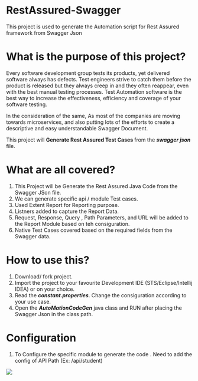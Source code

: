 # RestAssured-Swagger
This project is used to generate the Automation script for Rest Assured framework from Swagger Json

<!-- Jar file added.

activation-1.1.jar
animal-sniffer-annotations-1.17.jar
bson-3.0.4.jar
btf-1.2.jar
checker-compat-qual-2.5.2.jar
commons-codec-1.9.jar
commons-io-2.6.jar
commons-lang3-3.2.1.jar
commons-lang3-3.4.jar
commons-logging-1.2.jar
error_prone_annotations-2.2.0.jar
extentreports-4.0.6.jar
failureaccess-1.0.1.jar
freemarker-2.3.23.jar
groovy-3.0.3.jar
groovy-json-3.0.3.jar
groovy-xml-3.0.3.jar
gson-2.8.5.jar
guava-27.0.1-android.jar
hamcrest-2.1.jar
httpclient-4.5.3.jar
httpcore-4.4.6.jar
httpmime-4.5.3.jar
j2objc-annotations-1.1.jar
jackson-annotations-2.10.2.jar
jackson-core-2.10.2.jar
jackson-coreutils-1.6.jar
jackson-databind-2.10.2.jar
jackson-dataformat-yaml-2.10.2.jar
jackson-datatype-jsr310-2.10.1.jar
jakarta.activation-api-1.2.1.jar
jakarta.activation-api-1.2.2.jar
jakarta.validation-api-2.0.2.jar
jakarta.xml.bind-api-2.3.2.jar
jakarta.xml.bind-api-2.3.3.jar
jaxb-impl-2.3.3.jar
joda-time-2.9.7.jar
jopt-simple-5.0.3.jar
json-patch-1.6.jar
json-schema-core-1.2.8.jar
json-schema-validator-2.2.8.jar
json-simple-1.1.1.jar
jsoup-1.8.3.jar
jsr305-3.0.2.jar
libphonenumber-8.0.0.jar
listenablefuture-9999.0-empty-to-avoid-conflict-with-guava.jar
lombok.jar
mailapi-1.4.3.jar
mongodb-driver-3.0.4.jar
mongodb-driver-core-3.0.4.jar
msg-simple-1.1.jar
reactive-streams-1.0.2.jar
rest-assured-4.3.1.jar
rhino-1.7R4.jar
rxjava-2.1.14.jar
slf4j-api-1.7.30.jar
slf4j-ext-1.7.30.jar
swagger-models-1.6.1.jar
tagsoup-1.2.1.jar
uri-template-0.9.jar
validation-api-1.1.0.Final.jar -->

# What is the purpose of this project?
Every software development group tests its products, yet delivered software always has defects. Test engineers strive to catch them before the product is released but they always creep in and they often reappear, even with the best manual testing processes. Test Automation software is the best way to increase the effectiveness, efficiency and coverage of your software testing.

In the consideration of the same, As most of the companies are moving towards microservices, and also putting lots of the efforts to 
create a descriptive and easy understandable Swagger Document.

This project will <b>Generate Rest Assured Test Cases </b> from the <i><b>swagger json</b></i> file. 

# What are all covered?
1. This Project will be Generate the Rest Assured Java Code from the Swagger JSon file.
2. We can generate specific api / module Test cases.
3. Used Extent Report for Reporting purpose.
4. Listners added to capture the Report Data.
5. Request, Response, Query , Path Parameters, and  URL will be added to the Report Module based on teh consiguration.
6. Native Test Cases covered based on the required fields from the Swagger data.

# How to use this?
1. Download/ fork project.
2. Import the project to your favourite Development IDE (STS/Eclipse/Intellij IDEA) or on your choice.
3. Read the <b><i>constant.properties</i></b>. Change the consiguration according to your use case.
4. Open the <b><i>AutoMationCodeGen</i></b> java class and RUN after placing the Swagger Json in the class path.

# Configuration
1. To Configure the specific module to generate the code . Need to add the config of API Path (Ex: /api/student)
<img src="https://github.com/jgsudhakar735/RestAssured-Swagger/blob/master/docs/moduleidconfig.PNG">

